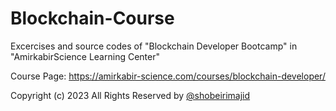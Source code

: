 # Blockchain-Course

Excercises and source codes of "Blockchain Developer Bootcamp" in "AmirkabirScience Learning Center"

Course Page:
https://amirkabir-science.com/courses/blockchain-developer/

Copyright (c) 2023 All Rights Reserved by [@shobeirimajid](https://github.com/shobeirimajid)
